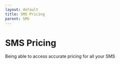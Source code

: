 ```yaml
---
layout: default
title: SMS Pricing
parent: SMS
---
```


# SMS Pricing

Being able to access accurate pricing for all your SMS
